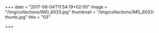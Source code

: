 +++
date = "2017-08-04T11:54:19+02:00"
image = "/img/collections/IMG_6033.jpg"
thumbnail = "/img/collections/IMG_6033-thumb.jpg"
title = "03"

+++
